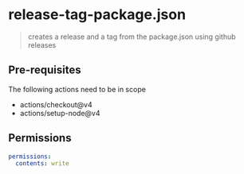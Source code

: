 # release-tag-package.json
> creates a release and a tag from the package.json using github releases

## Pre-requisites
The following actions need to be in scope
- actions/checkout@v4
- actions/setup-node@v4

## Permissions
```yml
permissions:
  contents: write
```
